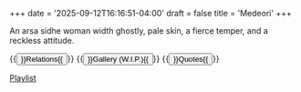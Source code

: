 +++
date = '2025-09-12T16:16:51-04:00'
draft = false
title = 'Medeori'
+++

An arsa sidhe woman width ghostly, pale skin, a fierce temper, and a reckless attitude.

{{<button href="subsections/relations/">}}Relations{{</button>}}
{{<button href="">}}Gallery (W.I.P.){{</button>}}
{{<button href="subsections/quotes/">}}Quotes{{</button>}}

[Playlist](https://music.youtube.com/playlist?list=PLqQqmqeICQJHO4roE27aYLdThAuPragUt&feature=shared)